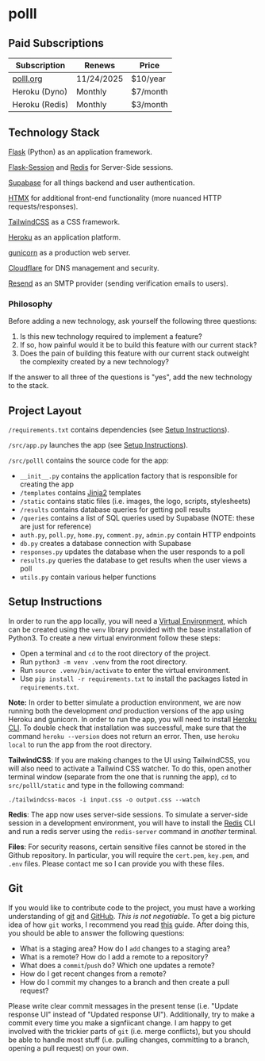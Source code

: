 # polll

## Paid Subscriptions

| Subscription           | Renews     | Price     |
| ---------------------- | ---------- | --------- |
| [polll.org](polll.org) | 11/24/2025 | \$10/year |
| Heroku (Dyno)          | Monthly    | \$7/month |
| Heroku (Redis)         | Monthly    | \$3/month |

## Technology Stack

[Flask](https://flask.palletsprojects.com/en/stable/) (Python) as an application framework.

[Flask-Session](https://flask-session.readthedocs.io/en/latest/) and [Redis](https://redis.io/) for Server-Side sessions.

[Supabase](https://supabase.com/) for all things backend and user authentication.

[HTMX](https://htmx.org/) for additional front-end functionality (more nuanced HTTP requests/responses).

[TailwindCSS](https://tailwindcss.com/) as a CSS framework.

[Heroku](https://www.heroku.com/) as an application platform.

[gunicorn](https://gunicorn.org/) as a production web server.

[Cloudflare](https://www.cloudflare.com/) for DNS management and security.

[Resend](https://resend.com/) as an SMTP provider (sending verification emails to users).

### Philosophy

Before adding a new technology, ask yourself the following three questions:

1. Is this new technology required to implement a feature?
2. If so, how painful would it be to build this feature with our current stack?
3. Does the pain of building this feature with our current stack outweight the complexity created by a new technology?

If the answer to all three of the questions is "yes", add the new technology to the stack.

## Project Layout

`/requirements.txt` contains dependencies (see [Setup Instructions](#setup-instructions)).

`/src/app.py` launches the app (see [Setup Instructions](#setup-instructions)).

`/src/polll` contains the source code for the app:

- `__init__.py` contains the application factory that is responsible for creating the app
- `/templates` contains [Jinja2](https://jinja.palletsprojects.com/en/stable/) templates
- `/static` contains static files (i.e. images, the logo, scripts, stylesheets)
- `/results` contains database queries for getting poll results
- `/queries` contains a list of SQL queries used by Supabase (NOTE: these are just for reference)
- `auth.py`, `poll.py`, `home.py`, `comment.py`, `admin.py` contain HTTP endpoints
- `db.py` creates a database connection with Supabase
- `responses.py` updates the database when the user responds to a poll
- `results.py` queries the database to get results when the user views a poll
- `utils.py` contain various helper functions

## Setup Instructions

In order to run the app locally, you will need a [Virtual Environment](https://docs.python.org/3/library/venv.html), which can be created using the `venv` library provided with the base installation of Python3. To create a new virtual environment follow these steps:

- Open a terminal and `cd` to the root directory of the project.
- Run `python3 -m venv .venv` from the root directory.
- Run `source .venv/bin/activate` to enter the virtual environment.
- Use `pip install -r requirements.txt` to install the packages listed in `requirements.txt`.

**Note:** In order to better simulate a production environment, we are now running both the development _and_ production versions of the app using Heroku and gunicorn. In order to run the app, you will need to install [Heroku CLI](https://devcenter.heroku.com/categories/command-line). To double check that installation was successful, make sure that the command `heroku --version` does not return an error. Then, use `heroku local` to run the app from the root directory.

**TailwindCSS**: If you are making changes to the UI using TailwindCSS, you will also need to activate a Tailwind CSS watcher. To do this, open another terminal window (separate from the one that is running the app), `cd` to `src/polll/static` and type in the following command:

```
./tailwindcss-macos -i input.css -o output.css --watch
```

**Redis**: The app now uses server-side sessions. To simulate a server-side session in a development environment, you will have to install the [Redis](https://redis.io/) CLI and run a redis server using the `redis-server` command in _another_ terminal.

**Files**: For security reasons, certain sensitive files cannot be stored in the Github repository. In particular, you will require the `cert.pem`, `key.pem`, and `.env` files. Please contact me so I can provide you with these files.

## Git

If you would like to contribute code to the project, you must have a working understanding of [git](https://git-scm.com/) and [GitHub](https://github.com/). _This is not negotiable_. To get a big picture idea of how `git` works, I recommend you read [this](https://missing.csail.mit.edu/2020/version-control/) guide. After doing this, you should be able to answer the following questions:

- What is a staging area? How do I `add` changes to a staging area?
- What is a remote? How do I add a remote to a repository?
- What does a `commit`/`push` do? Which one updates a remote?
- How do I get recent changes from a remote?
- How do I commit my changes to a branch and then create a pull request?

Please write clear commit messages in the present tense (i.e. "Update response UI" instead of "Updated response UI"). Additionally, try to make a commit every time you make a signfiicant change. I am happy to get involved with the trickier parts of `git` (i.e. merge conflicts), but you should be able to handle most stuff (i.e. pulling changes, committing to a branch, opening a pull request) on your own.
